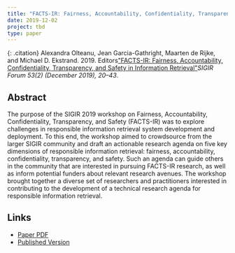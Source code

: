 ```yaml
---
title: "FACTS-IR: Fairness, Accountability, Confidentiality, Transparency, and Safety in Information Retrieval"
date: 2019-12-02
project: tbd
type: paper
---
```


{: .citation}
Alexandra Olteanu, Jean Garcia-Gathright, Maarten de Rijke, and Michael D. Ekstrand. 2019. Editors["FACTS-IR: Fairness, Accountability, Confidentiality, Transparency, and Safety in Information Retrieval"](#)<cite>SIGIR Forum 53(2) (December 2019), 20–43</cite>. 

## Abstract

The purpose of the SIGIR 2019 workshop on Fairness, Accountability, Confidentiality, Transparency, and Safety (FACTS-IR) was to explore challenges in responsible information retrieval system development and deployment. To this end, the workshop aimed to crowdsource from the larger SIGIR community and draft an actionable research agenda on five key dimensions of responsible information retrieval: fairness, accountability, confidentiality, transparency, and safety. Such an agenda can guide others in the community that are interested in pursuing FACTS-IR research, as well as inform potential funders about relevant research avenues. The workshop brought together a diverse set of researchers and practitioners interested in contributing to the development of a technical research agenda for responsible information retrieval.
## Links

* [Paper PDF](http://sigir.org/wp-content/uploads/2019/december/p020.pdf)
* [Published Version](https://md.ekstrandom.net/pubs/facts-ir-forum)
